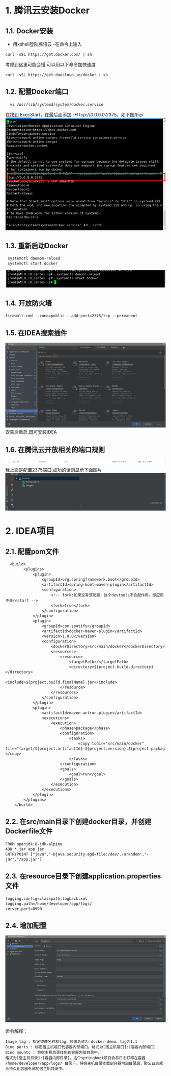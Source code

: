 # 1. 腾讯云安装Docker
## 1.1. Docker安装
- 用xshell登陆腾讯云
-在命令上输入
```
curl -sSL https://get.docker.com/ | sh
```
考虑到这里可能会慢,可以用以下命令加快速度
```
curl -sSL https://get.daocloud.io/docker | sh
```
## 1.2. 配置Docker端口
```
  vi /usr/lib/systemd/system/docker.service
```
在找到 ExecStart，在最后面添加 -H tcp://0.0.0.0:2375，如下图所示
![](_v_images/20200113232055355_21684.png)

## 1.3. 重新启动Docker
```
 systemctl daemon-reload
 systemctl start docker
```
![](_v_images/20200113232230562_30609.png)

## 1.4. 开放防火墙
```
firewall-cmd --zone=public --add-port=2375/tcp --permanent  
```
## 1.5. 在IDEA搜索插件
![](_v_images/20200113224251380_15555.png)
安装后重启,既可安装IDEA             
## 1.6. 在腾讯云开放相关的端口规则
![](_v_images/20200113234730583_23196.png)
我上面是配置2375端口,成功的话则显示下面图片
![](_v_images/20200113234802033_27524.png)

# 2. IDEA项目
## 2.1. 配置pom文件
```
  <build>
        <plugins>
            <plugin>
                <groupId>org.springframework.boot</groupId>
                <artifactId>spring-boot-maven-plugin</artifactId>
                <configuration>
                    <!-- fork:如果没有该配置，这个devtools不会起作用，即应用不会restart -->
                    <fork>true</fork>
                </configuration>
            </plugin>
            <plugin>
                <groupId>com.spotify</groupId>
                <artifactId>docker-maven-plugin</artifactId>
                <version>1.0.0</version>
                <configuration>
                    <dockerDirectory>src/main/docker</dockerDirectory>
                    <resources>
                        <resource>
                            <targetPath>/</targetPath>
                            <directory>${project.build.directory}</directory>
                            <include>${project.build.finalName}.jar</include>
                        </resource>
                    </resources>
                </configuration>
            </plugin>
            <plugin>
                <artifactId>maven-antrun-plugin</artifactId>
                <executions>
                    <execution>
                        <phase>package</phase>
                        <configuration>
                            <tasks>
                                <copy todir="src/main/docker" file="target/${project.artifactId}-${project.version}.${project.packaging}"></copy>
                            </tasks>
                        </configuration>
                        <goals>
                            <goal>run</goal>
                        </goals>
                    </execution>
                </executions>
            </plugin>
        </plugins>
    </build>
```
## 2.2. 在src/main目录下创建docker目录，并创建Dockerfile文件
```
FROM openjdk:8-jdk-alpine
ADD *.jar app.jar
ENTRYPOINT ["java","-Djava.security.egd=file:/dev/./urandom","-jar","/app.jar"]
```
## 2.3. 在resource目录下创建application.properties文件
```
logging.config=classpath:logback.xml
logging.path=/home/developer/app/logs/
server.port=8990
```
## 2.4. 增加配置
![](_v_images/20200114000909879_29667.png)

命令解释：
```
Image tag : 指定镜像名称和tag，镜像名称为 docker-demo，tag为1.1
Bind ports : 绑定宿主机端口到容器内部端口。格式为[宿主机端口]:[容器内部端口]
Bind mounts : 将宿主机目录挂到到容器内部目录中。
格式为[宿主机目录]:[容器内部目录]。这个springboot项目会将日志打印在容器 /home/developer/app/logs/ 目录下，将宿主机目录挂载到容器内部目录后，那么日志就会持久化容器外部的宿主机目录中。
```


